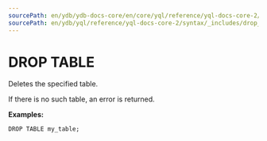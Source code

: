 ```yaml
---
sourcePath: en/ydb/ydb-docs-core/en/core/yql/reference/yql-docs-core-2/syntax/_includes/drop_table.md
sourcePath: en/ydb/yql/reference/yql-docs-core-2/syntax/_includes/drop_table.md
---
```

# DROP TABLE

Deletes the specified table.

If there is no such table, an error is returned.

**Examples:**

```yql
DROP TABLE my_table;
```

